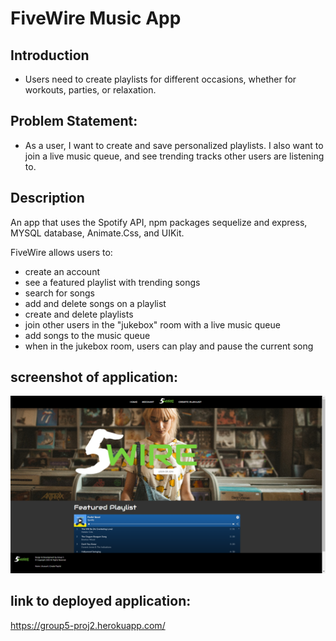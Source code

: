 # FiveWire Music App

## Introduction

* Users need to create playlists for different occasions, whether for workouts, parties, or relaxation.

## Problem Statement:
* As a user, I want to create and save personalized playlists. I also want to join a live music queue, and see trending tracks other users are listening to. 

## Description
An app that uses the Spotify API, npm packages sequelize and express, MYSQL database, Animate.Css, and UIKit.

FiveWire allows users to:
* create an account
* see a featured playlist with trending songs
* search for songs
* add and delete songs on a playlist
* create and delete playlists
* join other users in the "jukebox" room with a live music queue 
* add songs to the music queue
* when in the jukebox room, users can play and pause the current song

 
## screenshot of application: 

<img src= "./public/images/appSC.png" alt= "screenshot">

## link to deployed application:
https://group5-proj2.herokuapp.com/
